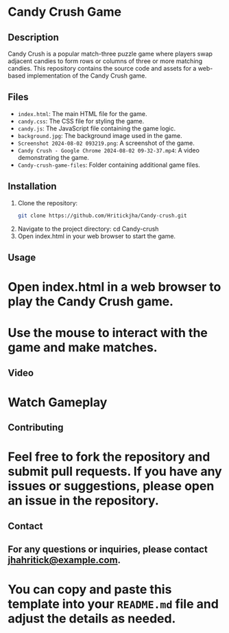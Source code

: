 # Candy Crush Game

## Description
Candy Crush is a popular match-three puzzle game where players swap adjacent candies to form rows or columns of three or more matching candies. This repository contains the source code and assets for a web-based implementation of the Candy Crush game.

## Files
- `index.html`: The main HTML file for the game.
- `candy.css`: The CSS file for styling the game.
- `candy.js`: The JavaScript file containing the game logic.
- `background.jpg`: The background image used in the game.
- `Screenshot 2024-08-02 093219.png`: A screenshot of the game.
- `Candy Crush - Google Chrome 2024-08-02 09-32-37.mp4`: A video demonstrating the game.
- `Candy-crush-game-files`: Folder containing additional game files.

## Installation
1. Clone the repository:
   ```bash
   git clone https://github.com/Hritickjha/Candy-crush.git
2. Navigate to the project directory:
   cd Candy-crush
3. Open index.html in your web browser to start the game.

## Usage
# Open index.html in a web browser to play the Candy Crush game.
# Use the mouse to interact with the game and make matches.

## Video
# Watch Gameplay

## Contributing
# Feel free to fork the repository and submit pull requests. If you have any issues or suggestions, please open an issue in the repository.

## Contact
## For any questions or inquiries, please contact jhahritick@example.com.
# You can copy and paste this template into your `README.md` file and adjust the details as needed.

